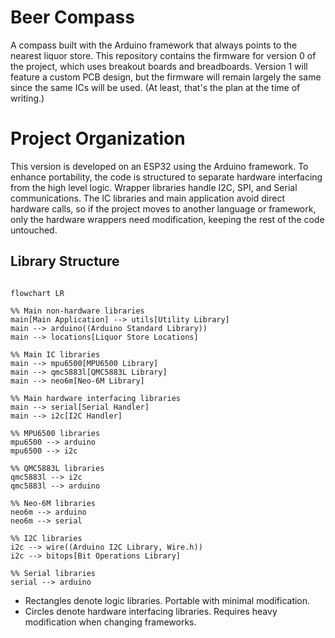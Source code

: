 # Beer Compass

A compass built with the Arduino framework that always points to the nearest liquor store. This repository contains the firmware for version 0 of the project, which uses breakout boards and breadboards. Version 1 will feature a custom PCB design, but the firmware will remain largely the same since the same ICs will be used. (At least, that's the plan at the time of writing.)

# Project Organization

This version is developed on an ESP32 using the Arduino framework. To enhance portability, the code is structured to separate hardware interfacing from the high level logic. Wrapper libraries handle I2C, SPI, and Serial communications. The IC libraries and main application avoid direct hardware calls, so if the project moves to another language or framework, only the hardware wrappers need modification, keeping the rest of the code untouched.

## Library Structure

```mermaid

flowchart LR

%% Main non-hardware libraries
main[Main Application] --> utils[Utility Library]
main --> arduino((Arduino Standard Library))
main --> locations[Liquor Store Locations]

%% Main IC libraries
main --> mpu6500[MPU6500 Library]
main --> qmc5883l[QMC5883L Library]
main --> neo6m[Neo-6M Library]

%% Main hardware interfacing libraries
main --> serial[Serial Handler]
main --> i2c[I2C Handler]

%% MPU6500 libraries
mpu6500 --> arduino
mpu6500 --> i2c

%% QMC5883L libraries
qmc5883l --> i2c
qmc5883l --> arduino

%% Neo-6M libraries
neo6m --> arduino
neo6m --> serial

%% I2C libraries
i2c --> wire((Arduino I2C Library, Wire.h))
i2c --> bitops[Bit Operations Library]

%% Serial libraries
serial --> arduino

```

<ul>
    <li> Rectangles denote logic libraries. Portable with minimal modification. </li>
    <li> Circles denote hardware interfacing libraries. Requires heavy modification when changing frameworks. </li>
</ul>